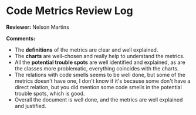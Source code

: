 # Code Metrics Review Log

**Reviewer:** Nelson Martins

**Comments:**

- The **definitions** of the metrics are clear and well explained.
- The **charts** are well-chosen and really help to understand the metrics.
- All the **potential trouble spots** are well identified and explained, as are the classes more problematic,
everything coincides with the charts.
- The relations with code smells seems to be well done, but some of the metrics doesn't have one, I don't know
if it's because some don't have a direct relation, but you did mention some code smells in the potential trouble spots, which is good.
- Overall the document is well done, and the metrics are well explained and justified.